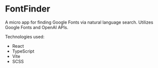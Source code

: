 # FontFinder

A micro app for finding Google Fonts via natural language search. Utilizes Google Fonts and OpenAI APIs.

Technologies used:

- React
- TypeScript
- Vite
- SCSS

